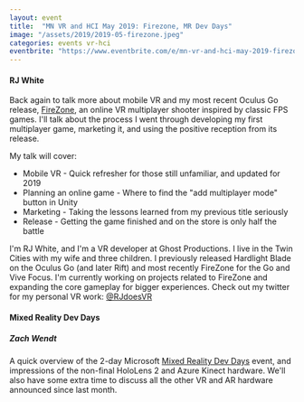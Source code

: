 ```yaml
---
layout: event
title:  "MN VR and HCI May 2019: Firezone, MR Dev Days"
image: "/assets/2019/2019-05-firezone.jpeg"
categories: events vr-hci
eventbrite: "https://www.eventbrite.com/e/mn-vr-and-hci-may-2019-firezone-mr-dev-days-tickets-62068628940"
---
```


#### RJ White

Back again to talk more about mobile VR and my most recent Oculus Go release, [FireZone](https://www.oculus.com/experiences/go/1869823143072019/), an online VR multiplayer shooter inspired by classic FPS games. I'll talk about the process I went through developing my first multiplayer game, marketing it, and using the positive reception from its release.

My talk will cover:

* Mobile VR - Quick refresher for those still unfamiliar, and updated for 2019
* Planning an online game - Where to find the "add multiplayer mode" button in Unity
* Marketing - Taking the lessons learned from my previous title seriously
* Release - Getting the game finished and on the store is only half the battle

I'm RJ White, and I'm a VR developer at Ghost Productions. I live in the Twin Cities with my wife and three children. I previously released Hardlight Blade on the Oculus Go (and later Rift) and most recently FireZone for the Go and Vive Focus. I'm currently working on projects related to FireZone and expanding the core gameplay for bigger experiences. Check out my twitter for my personal VR work: [@RJdoesVR](https://twitter.com/rjdoesvr?lang=en)


#### Mixed Reality Dev Days 
##### Zach Wendt

A quick overview of the 2-day Microsoft [Mixed Reality Dev Days](https://docs.microsoft.com/en-us/windows/mixed-reality/mr-dev-days) event, and impressions of the non-final HoloLens 2 and Azure Kinect hardware. We'll also have some extra time to discuss all the other VR and AR hardware announced since last month.



